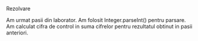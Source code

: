 Rezolvare

Am urmat pasii din laborator.
Am folosit Integer.parseInt() pentru parsare.
Am calculat cifra de control in suma cifrelor pentru rezultatul obtinut in pasii anteriori.